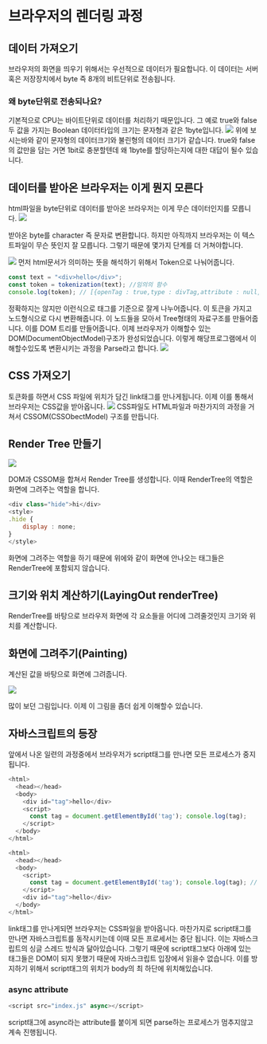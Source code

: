 # 브라우저의 렌더링 과정

## 데이터 가져오기

브라우저의 화면을 띄우기 위해서는 우선적으로 데이터가 필요합니다.
이 데이터는 서버 혹은 저장장치에서 byte 즉 8개의 비트단위로 전송됩니다.

### 왜 byte단위로 전송되나요?

기본적으로 CPU는 바이트단위로 데이터를 처리하기 때문입니다.
그 예로 true와 false 두 값을 가지는 Boolean 데이터타입의 크기는 문자형과 같은 1byte입니다.
<img src="https://media.vlpt.us/images/alajillo/post/0460caf9-b0bd-455d-b506-d05907c137be/%E1%84%89%E1%85%B3%E1%84%8F%E1%85%B3%E1%84%85%E1%85%B5%E1%86%AB%E1%84%89%E1%85%A3%E1%86%BA%202021-08-20%20%E1%84%8B%E1%85%A9%E1%84%92%E1%85%AE%209.29.11.png">
위에 보시는바와 같이 문자형의 데이터크기와 불린형의 데이터 크기가 같습니다.
true와 false의 값만을 담는 거면 1bit로 충분할텐데 왜 1byte를 할당하는지에 대한 대답이 될수 있습니다.

## 데이터를 받아온 브라우저는 이게 뭔지 모른다

html파일을 byte단위로 데이터를 받아온 브라우저는 이게 무슨 데이터인지를 모릅니다.
<img src ="https://media.vlpt.us/images/alajillo/post/a0a90e8e-e138-4fb2-a6ce-fa688dd9faa8/byteToCharacter.png">

받아온 byte를 character 즉 문자로 변환합니다. 하지만 아직까지 브라우저는 이 텍스트파일이 무슨 뜻인지 잘 모릅니다. 그렇기 때문에 몇가지 단계를 더 거쳐야합니다.

<img src ="https://media.vlpt.us/images/alajillo/post/3c0065f7-e648-4f54-8ce6-b4608fe721a0/byteToDOM%20Tree.png">
먼저 html문서가 의미하는 뜻을 해석하기 위해서 Token으로 나눠어줍니다.

```javascript
const text = "<div>hello</div>";
const token = tokenization(text); //임의의 함수
console.log(token); // [{openTag : true,type : divTag,attribute : null, content : hello, closeTag : true}]
```

정확하지는 않지만 이런식으로 태그를 기준으로 잘게 나누어줍니다.
이 토큰을 가지고 노드형식으로 다시 변환해줍니다. 이 노드들을 모아서 Tree형태의 자료구조를 만들어줍니다.
이를 DOM 트리를 만들어줍니다.
이제 브라우저가 이해할수 있는 DOM(DocumentObjectModel)구조가 완성되었습니다.
이렇게 해당프로그램에서 이해할수있도록 변환시키는 과정을 Parse라고 합니다.
<img src="https://media.vlpt.us/images/alajillo/post/b4e48d3a-ebfd-430b-9abe-26d534f1199c/DomTree.png">

## CSS 가져오기

토큰화를 하면서 CSS 파일에 위치가 담긴 link태그를 만나게됩니다.
이제 이를 통해서 브라우저는 CSS값을 받아옵니다.
<img src ="https://media.vlpt.us/images/alajillo/post/d20324d1-f90e-4c22-8f1a-28f91280a97b/byteToCSSOM.png">
CSS파일도 HTML파일과 마찬가지의 과정을 거쳐서 CSSOM(CSSObectModel) 구조를 만듭니다.

## Render Tree 만들기

<img src="https://media.vlpt.us/images/alajillo/post/5cb0a9e7-4faa-4b8a-9d20-d5c40965ec16/RenderTree.png">

DOM과 CSSOM을 합쳐서 Render Tree를 생성합니다. 이때 RenderTree의 역할은 화면에 그려주는 역할을 합니다.

```javascript
<div class="hide">hi</div>
<style>
.hide {
    display : none;
}
</style>
```

화면에 그려주는 역할을 하기 때문에 위에와 같이 화면에 안나오는 태그들은 RenderTree에 포함되지 않습니다.

## 크기와 위치 계산하기(LayingOut renderTree)

RenderTree를 바탕으로 브라우저 화면에 각 요소들을 어디에 그려줄것인지
크기와 위치를 계산합니다.

## 화면에 그려주기(Painting)

계산된 값을 바탕으로 화면에 그려줍니다.

<img src="https://miro.medium.com/max/624/1*srfAe9f1ryMc3qoMOASmhg.png">

많이 보던 그림입니다. 이제 이 그림을 좀더 쉽게 이해할수 있습니다.

## 자바스크립트의 등장

앞에서 나온 일련의 과정중에서 브라우저가 script태그를 만나면 모든 프로세스가 중지됩니다.

```javascript
<html>
  <head></head>
  <body>
    <div id="tag">hello</div>
    <script>
      const tag = document.getElementById('tag'); console.log(tag);
    </script>
  </body>
</html>
```

```javascript
<html>
  <head></head>
  <body>
    <script>
      const tag = document.getElementById('tag'); console.log(tag); // null
    </script>
    <div id="tag">hello</div>
  </body>
</html>
```

link태그를 만나게되면 브라우저는 CSS파일을 받아옵니다. 마찬가지로 script태그를 만나면
자바스크립트를 동작시키는데 이때 모든 프로세서는 중단 됩니다.
이는 자바스크립트의 싱글 스레드 방식과 닮아있습니다.
그렇기 때문에 script태그보다 아래에 있는 태그들은 DOM이 되지 못했기 때문에 자바스크립트 입장에서 읽을수 없습니다.
이를 방지하기 위해서 script태그의 위치가 body의 최 하단에 위치해있습니다.

### async attribute

```javascript
<script src="index.js" async></script>
```

script태그에 async라는 attribute를 붙이게 되면 parse하는 프로세스가 멈추지않고 계속 진행됩니다.
